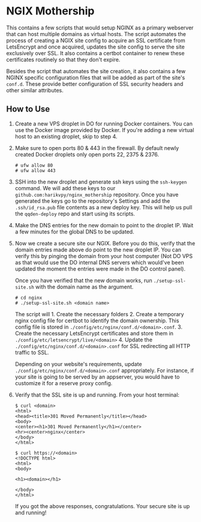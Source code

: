 # NGIX Mothership

This contains a few scripts that would setup NGINX as a primary webserver that can host multiple domains as virtual hosts. The script automates the process of creating a NGIX site config to acquire an SSL certificate from LetsEncrypt and once acquired, updates the site config to serve the site exclusively over SSL. It also contains a certbot container to renew these certificates routinely so that they don't expire.

Besides the script that automates the site creation, it also contains a few NGINX specific configuration files that will be added as part of the site's `conf.d`. These provide better configuration of SSL security headers and other similar attributes.

## How to Use

1. Create a new VPS droplet in DO for running Docker containers. You can use the Docker image provided by Docker. If you're adding a new virtual host to an existing droplet, skip to step 4.

2. Make sure to open ports 80 & 443 in the firewall. By default newly created Docker droplets only open ports 22, 2375 & 2376.

   ```
   # ufw allow 80
   # ufw allow 443
   ```

3. SSH into the new droplet and generate ssh keys using the `ssh-keygen` command. We will add these keys to our `github.com:harikvpy/nginx_mothership` repository. Once you have generated the keys go to the repository's Settings and add the `.ssh/id_rsa.pub` file contents as a new deploy key. This will help us pull the `qqden-deploy` repo and start using its scripts.

4. Make the DNS entries for the new domain to point to the droplet IP. Wait a few minutes for the global DNS to be updated.

5. Now we create a secure site our NGIX. Before you do this, verify that the domain entries made above do point to the new droplet IP. You can verify this by pinging the domain from your host computer (Not DO VPS as that would use the DO internal DNS servers which would've been updated the moment the entries were made in the DO control panel).

   Once you have verified that the new domain works, run `./setup-ssl-site.sh` with the domain name as the argument.

      ```
      # cd nginx
      # ./setup-ssl-site.sh <domain name>
      ```

      The script will 
         1. Create the necessary folders
         2. Create a temporary nginx config file for certbot to identify the domain ownership. This
            config file is stored in `./config/etc/nginx/conf.d/<domain>.conf`.
         3. Create the necessary LetsEncrypt certificates and store them in `./config/etc/letsencrypt/live/<domain>`
         4. Update the `./config/etc/nginx/conf.d/<domain>.conf` for SSL redirecting all HTTP traffic to SSL.

      Depending on your website's requirements, update `./config/etc/nginx/conf.d/<domain>.conf` appropriately. For instance, if your site is going to be served by an appserver, you would have to customize it for a reserve proxy config.

6. Verify that the SSL site is up and running. From your host terminal:

   ```
   $ curl <domain>
   <html>
   <head><title>301 Moved Permanently</title></head>
   <body>
   <center><h1>301 Moved Permanently</h1></center>
   <hr><center>nginx</center>
   </body>
   </html>

   $ curl https://<domain>
   <!DOCTYPE html>
   <html>
   <body>

   <h1><domain></h1>

   </body>
   </html>
   ```
   If you got the above responses, congratulations. Your secure site is up and running!